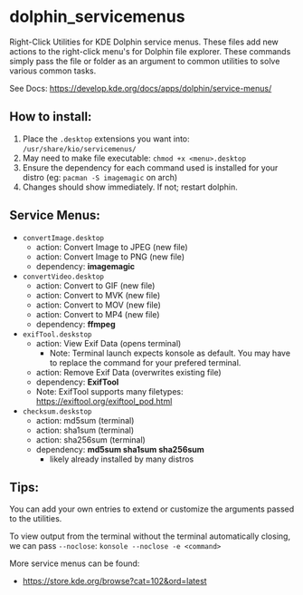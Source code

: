 # dolphin_servicemenus
Right-Click Utilities for KDE Dolphin service menus. These files add new actions to the right-click menu's for Dolphin file explorer. These commands simply pass the file or folder as an argument to common utilities to solve various common tasks.

See Docs: https://develop.kde.org/docs/apps/dolphin/service-menus/


## How to install:
 1. Place the `.desktop` extensions you want into: `/usr/share/kio/servicemenus/`
 2. May need to make file executable: `chmod +x <menu>.desktop`
 3. Ensure the dependency for each command used is installed for your distro (eg: `pacman -S imagemagic` on arch)
 4. Changes should show immediately. If not; restart dolphin.
 
## Service Menus:
 * `convertImage.desktop`
    * action: Convert Image to JPEG (new file)
    * action: Convert Image to PNG (new file)
    * dependency: **imagemagic**
 * `convertVideo.desktop`
    * action: Convert to GIF (new file)
    * action: Convert to MVK (new file)
    * action: Convert to MOV (new file)
    * action: Convert to MP4 (new file)
    * dependency: **ffmpeg**
* `exifTool.deskstop`
    * action: View Exif Data (opens terminal)
        * Note: Terminal launch expects konsole as default. You may have to replace the command for your prefered terminal.
    * action: Remove Exif Data (overwrites existing file)
    * dependency: **ExifTool**
    * Note: ExifTool supports many filetypes: https://exiftool.org/exiftool_pod.html
 * `checksum.deskstop`
    * action: md5sum (terminal)
    * action: sha1sum (terminal)
    * action: sha256sum (terminal)
    * dependency: **md5sum sha1sum sha256sum**
        * likely already installed by many distros
 
## Tips:
You can add your own entries to extend or customize the arguments passed to the utilities.

To view output from the terminal without the terminal automatically closing, we can pass `--noclose`:
`konsole --noclose -e <command>`

More service menus can be found:
* https://store.kde.org/browse?cat=102&ord=latest
